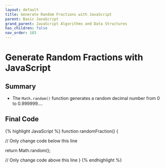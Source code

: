 ```yaml
---
layout: default
title: Generate Random Fractions with JavaScript
parent: Basic JavaScript
grand_parent: JavaScript Algorithms and Data Structures
has_children: false
nav_order: 103
---
```

# Generate Random Fractions with JavaScript
## Summary
- The `Math.random()` function generates a random decimal number from 0 to 0.999999....

## Final Code

{% highlight JavaScript %}
function randomFraction() {

  // Only change code below this line

  return Math.random();

  // Only change code above this line
}
{% endhighlight %}